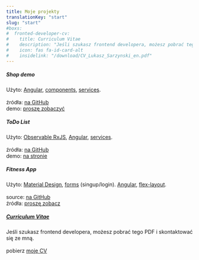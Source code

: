 ```yaml
---
title: Moje projekty
translationKey: "start"
slug: "start"
#boxs:
#  fronted-developer-cv:
#    title: Curriculum Vitae
#    description: "Jeśli szukasz frontend developera, możesz pobrać tego PDF i skontaktować #się ze mną"
#    icon: fas fa-id-card-alt
#    insidelink: "/download/CV_Lukasz_Sarzynski_en.pdf"    
---
```


<section class="blue">
    <div class="row">
      <div class="col-12 col-lg-6 col-md-6 mb-3">
        <div class="card p-4">
            <i class='fab  fas fa-shopping-cart fa-9x text-center'></i>
            <h5 class="mt-4  text-center">Shop demo</h5>
          <p class="text-muted">
            Użyto:             
            <a href="https://angular.io/features" target="_blank">Angular</a>,
            <a href="https://angular.io/guide/architecture-components" target="_blank">components</a>,
            <a href="https://angular.io/guide/architecture-services" target="_blank">services</a>.
            <br><br>
            źródła: <a href="https://github.com/LukaszSarzynski/Angular-heroes/tree/AngularShopDemo" target="_blank">na GitHub</a><br>
            demo: <a href='/demo/AngularShop/' target="_blank">proszę zobaczyć</a><br>
          </p>
        </div>
      </div>
      <div class="col-12 col-lg-6 col-md-6 mb-3">
        <div class="card p-4">
            <i class='fab fas fa-tasks fa-9x text-center'></i>
            <h5 class="mt-4  text-center">ToDo List</h5>
          <p class="text-muted">
            Użyto:             
            <a href="https://angular.io/guide/rx-library" target="_blank">Observable RxJS</a>,
            <a href="https://angular.io/features" target="_blank">Angular</a>,
            <a href="https://angular.io/guide/architecture-services" target="_blank">services</a>.           
            <br><br>
            źródła: <a href="https://github.com/LukaszSarzynski/Angular-ToDoList/tree/9ea5a06393002391de0f8f291004ee5f4edce6d0" target="_blank">na GitHub</a><br>
            demo: <a href='/demo/Angular-ToDo-List/' target="_blank">na stronie</a><br>
          </p>
        </div>
      </div>      
      <div class="col-12 col-lg-6 col-md-6 mb-3">
        <div class="card p-4">
            <i class='fab  fas fa-heartbeat fa-9x text-center'></i>
            <h5 class="mt-4   text-center">Fitness App</h5>
          <p class="text-muted">
            Użyto:             
            <a href="https://material.angular.io/" target="_blank">Material Design</a>,
            <a href="https://angular.io/guide/form-validation" target="_blank">forms</a> (singup/login).
            <a href="https://angular.io/features" target="_blank">Angular</a>,
            <a href="https://github.com/angular/flex-layout" target="_blank">flex-layout</a>.            
            <br><br>
            source: <a href="https://github.com/LukaszSarzynski/Angular-Fitness" target="_blank">na GitHub</a><br>
            źródła: <a href='/demo/Angular-Fitness/' target="_blank">proszę zobacz</a><br>
          </p>
        </div>
      </div>
      <div class="col-12 col-lg-6 col-md-6 mb-3">
        <div class="card p-4">
          <i class='fab   fas fa-id-card-alt fa-9x text-center'></i>
          <h5 class="mt-4  text-center"><a href='/download/CV_Lukasz_Sarzynski_en.pdf'  target="_blank">Curriculum Vitae</a></h5>
          <p class="text-muted text-justify">
          Jeśli szukasz frontend developera, możesz pobrać tego PDF i skontaktować się ze mną.
          <br><br>
          pobierz <a href='/download/CV_Lukasz_Sarzynski_en.pdf' download>moje CV</a>
          </p>
        </div>
      </div>
  </section>